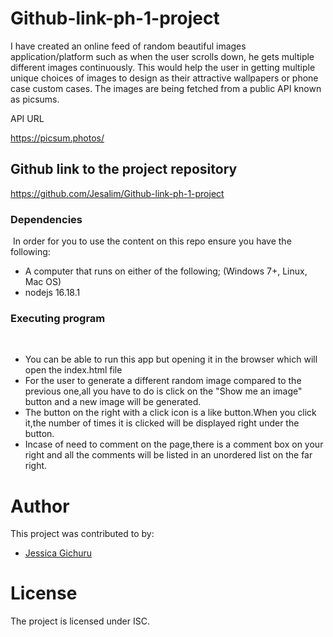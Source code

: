 # Github-link-ph-1-project
I have created an online feed of random beautiful images application/platform such as when the user scrolls down, he gets multiple different images continuously. This would help the user in getting multiple unique choices of images to design as their attractive wallpapers or phone case custom cases.
The images are being fetched from a public API known as picsums.


API URL

https://picsum.photos/

## Github link to the project repository

https://github.com/Jesalim/Github-link-ph-1-project

### Dependencies
​
In order for you to use the content on this repo ensure you have the following:
​
* A computer that runs on either of the following; (Windows 7+, Linux, Mac OS)
* nodejs 16.18.1

### Executing program
​
* You can be able to run this app but opening it in the browser which will open the index.html file 
* For the user to generate a different random image compared to the previous one,all you have to do is click on the "Show me an image" button and a new image will be generated.
* The button on the right with a click icon is a like button.When you click it,the number of times it is clicked will be displayed right under the button.
* Incase of need to comment on the page,there is a comment box on your right and all the comments will be listed in an unordered list on the far right.


# Author
This project was contributed to by:
- [Jessica Gichuru](https://github.com/Jesalim)
​
# License
The project is licensed under ISC.
​